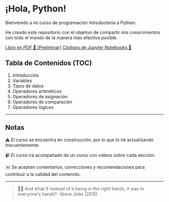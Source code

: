 # ¡Hola, Python!

Bienvenido a mi curso de programación introductoria a Python.

He creado este repositorio con el objetivo de compartir mis conocimientos con todo el mundo de la manera más efectiva posible.

[Libro en PDF 📓 [Preliminar]](https://github.com/damoib95/hola-python/blob/main/libro/_book/¡Hola%2C-Python!.pdf)
[Códigos de Jupyter Notebooks 🐍](https://github.com/damoib95/hola-python/tree/main/codigos)

## Tabla de Contenidos (TOC)
1. Introducción
2. Variables
3. Tipos de datos
4. Operadores aritméticos
5. Operadores de asignación
6. Operadores de comparación
7. Operadores lógicos

---
## Notas

⚠️ El curso se encuentra en construcción, por lo que lo iré actualizando frecuentemente. 

📹 El curso irá acompañado de un curso con vídeos sobre cada sección.

✉️ Se aceptan comentarios, correcciones y recomendaciones para contribuir a la calidad del contenido.

---
> 🙌🏻 And what if instead of it being in the right hands, it was in everyone's hands? -Steve Jobs (2015)
